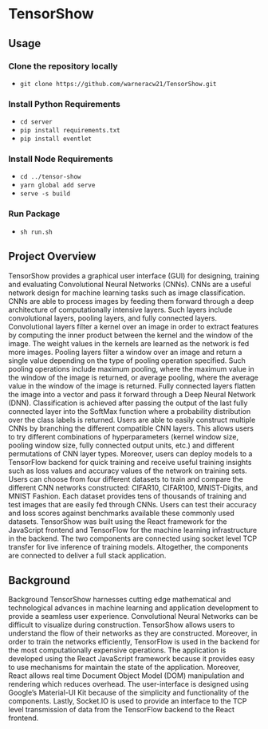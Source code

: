 # TensorShow
## Usage
### Clone the repository locally
* `git clone https://github.com/warneracw21/TensorShow.git`

### Install Python Requirements
* `cd server`
* `pip install requirements.txt`
* `pip install eventlet`

### Install Node Requirements
* `cd ../tensor-show`
* `yarn global add serve`
* `serve -s build`

### Run Package
* `sh run.sh`




## Project Overview
TensorShow provides a graphical user interface (GUI) for designing, training and evaluating Convolutional Neural Networks (CNNs). CNNs are a useful network design for machine learning tasks such as image classification. CNNs are able to process images by feeding them forward through a deep architecture of computationally intensive layers. Such layers include convolutional layers, pooling layers, and fully connected layers. Convolutional layers filter a kernel over an image in order to extract features by computing the inner product between the kernel and the window of the image. The weight values in the kernels are learned as the network is fed more images. Pooling layers filter a window over an image and return a single value depending on the type of pooling operation specified. Such pooling operations include maximum pooling, where the maximum value in the window of the image is returned, or average pooling, where the average value in the window of the image is returned. Fully connected layers flatten the image into a vector and pass it forward through a Deep Neural Network (DNN). Classification is achieved after passing the output of the last fully connected layer into the SoftMax function where a probability distribution over the class labels is returned. Users are able to easily construct multiple CNNs by branching the different compatible CNN layers. This allows users to try different combinations of hyperparameters (kernel window size, pooling window size, fully connected output units, etc.) and different permutations of CNN layer types. Moreover, users can deploy models to a TensorFlow backend for quick training and receive useful training insights such as loss values and accuracy values of the network on training sets. Users can choose from four different datasets to train and compare the different CNN networks constructed: CIFAR10, CIFAR100, MNIST-Digits, and MNIST Fashion. Each dataset provides tens of thousands of training and test images that are easily fed through CNNs. Users can test their accuracy and loss scores against benchmarks available these commonly used datasets. TensorShow was built using the React framework for the JavaScript frontend and TensorFlow for the machine learning infrastructure in the backend. The two components are connected using socket level TCP transfer for live inference of training models. Altogether, the components are connected to deliver a full stack application.

## Background
Background
TensorShow harnesses cutting edge mathematical and technological advances in machine learning and application development to provide a seamless user experience. Convolutional Neural Networks can be difficult to visualize during construction. TensorShow allows users to understand the flow of their networks as they are constructed. Moreover, in order to train the networks efficiently, TensorFlow is used in the backend for the most computationally expensive operations. The application is developed using the React JavaScript framework because it provides easy to use mechanisms for maintain the state of the application. Moreover, React allows real time Document Object Model (DOM) manipulation and rendering which reduces overhead.  The user-interface is designed using Google’s Material-UI Kit because of the simplicity and functionality of the components. Lastly, Socket.IO is used to provide an interface to the TCP level transmission of data from the TensorFlow backend to the React frontend.

